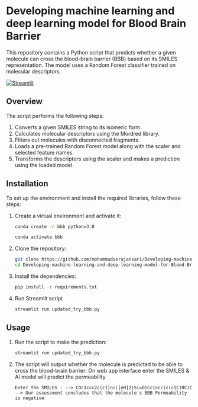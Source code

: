 # Developing machine learning and deep learning model for Blood Brain Barrier

This repository contains a Python script that predicts whether a given molecule can cross the blood-brain barrier (BBB) based on its SMILES representation. The model uses a Random Forest classifier trained on molecular descriptors.

[![Streamlit](https://static.streamlit.io/badges/streamlit_badge_black_white.svg)](https://bbbpredict.streamlit.app/)

## Overview

The script performs the following steps:

1. Converts a given SMILES string to its isomeric form.
2. Calculates molecular descriptors using the Mordred library.
3. Filters out molecules with disconnected fragments.
4. Loads a pre-trained Random Forest model along with the scaler and selected feature names.
5. Transforms the descriptors using the scaler and makes a prediction using the loaded model.

## Installation

To set up the environment and install the required libraries, follow these steps:

1. Create a virtual environment and activate it:
    ```bash
    conda create -n bbb python=3.8

    ```
    ```bash
    conda activate bbb

    ```

2. Clone the repository:
    ```bash
    git clone https://github.com/mohammadserajansari/Developing-machine-learning-and-deep-learning-model-for-Blood-Brain-Barrier.git
    cd Developing-machine-learning-and-deep-learning-model-for-Blood-Brain-Barrier
    ```

3. Install the dependencies:
    ```bash
    pip install -r requirements.txt
    ```
    
4. Run Streamlit script
   ```bash 
   streamlit run updated_try_bbb.py
   ```
## Usage

1. Run the script to make the prediction:
    ```bash
    streamlit run updated_try_bbb.py
    ```

2. The script will output whether the molecule is predicted to be able to cross the blood-brain barrier:
    On web app interface enter the SMILES & AI model will predict the permeability 
   ```
   Enter the SMILES : --> COc1ccc2c(c1)nc([nH]2)S(=O)Cc1ncc(c(c1C)OC)C --> Our assessment concludes that the molecule's BBB Permeability is negative
   ```
